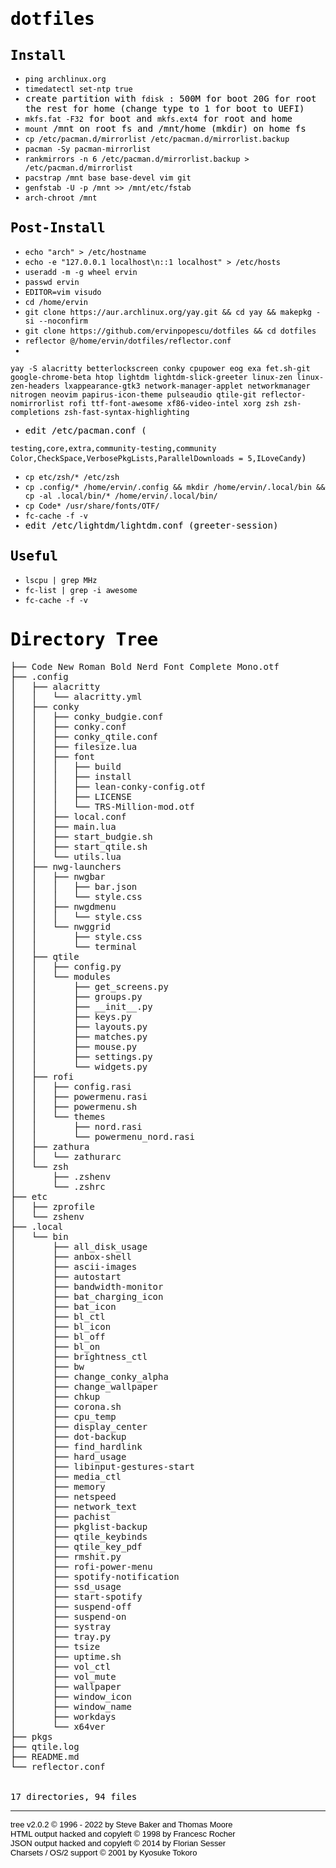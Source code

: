 # dotfiles

## Install

* `ping archlinux.org`
* `timedatectl set-ntp true`
* create partition with `fdisk` : 500M for boot 20G for root the rest for home (change type to 1 for boot to UEFI)
* `mkfs.fat -F32` for boot and `mkfs.ext4` for root and home
* `mount` /mnt on root fs and /mnt/home (mkdir) on home fs
* `cp /etc/pacman.d/mirrorlist /etc/pacman.d/mirrorlist.backup`
* `pacman -Sy pacman-mirrorlist`
* `rankmirrors -n 6 /etc/pacman.d/mirrorlist.backup > /etc/pacman.d/mirrorlist`
* `pacstrap /mnt base base-devel vim git`
* `genfstab -U -p /mnt >> /mnt/etc/fstab`
* `arch-chroot /mnt`

## Post-Install

* `echo "arch" > /etc/hostname`
* `echo -e "127.0.0.1 localhost\n::1 localhost" > /etc/hosts`
* `useradd -m -g wheel ervin` 
* `passwd ervin` 
* `EDITOR=vim visudo`
* `cd /home/ervin`
* `git clone https://aur.archlinux.org/yay.git && cd yay && makepkg -si --noconfirm`
* `git clone https://github.com/ervinpopescu/dotfiles && cd dotfiles`
* `reflector @/home/ervin/dotfiles/reflector.conf` 
* 
```
yay -S alacritty betterlockscreen conky cpupower eog exa fet.sh-git google-chrome-beta htop lightdm lightdm-slick-greeter linux-zen linux-zen-headers lxappearance-gtk3 network-manager-applet networkmanager nitrogen neovim papirus-icon-theme pulseaudio qtile-git reflector-nomirrorlist rofi ttf-font-awesome xf86-video-intel xorg zsh zsh-completions zsh-fast-syntax-highlighting
``` 
* edit /etc/pacman.conf (

`testing,core,extra,community-testing,community`
`Color,CheckSpace,VerbosePkgLists,ParallelDownloads = 5,ILoveCandy`)
* `cp etc/zsh/* /etc/zsh`
* `cp .config/* /home/ervin/.config && mkdir /home/ervin/.local/bin && cp -al .local/bin/* /home/ervin/.local/bin/`
* `cp Code* /usr/share/fonts/OTF/`
* `fc-cache -f -v` 
* edit /etc/lightdm/lightdm.conf (greeter-session)
 
## Useful

* `lscpu | grep MHz`
* `fc-list | grep -i awesome`
* `fc-cache -f -v`


<!DOCTYPE html>
<html>
<head>
 <meta http-equiv="Content-Type" content="text/html; charset=UTF-8">
 <meta name="Author" content="Made by 'tree'">
 <meta name="GENERATOR" content="$Version: $ tree v2.0.2 (c) 1996 - 2022 by Steve Baker, Thomas Moore, Francesc Rocher, Florian Sesser, Kyosuke Tokoro $">
 <title>Directory Tree</title>
 <style type="text/css">
  BODY { font-family : monospace, sans-serif;  color: black;}
  P { font-family : monospace, sans-serif; color: black; margin:0px; padding: 0px;}
  A:visited { text-decoration : none; margin : 0px; padding : 0px;}
  A:link    { text-decoration : none; margin : 0px; padding : 0px;}
  A:hover   { text-decoration: underline; background-color : yellow; margin : 0px; padding : 0px;}
  A:active  { margin : 0px; padding : 0px;}
  .VERSION { font-size: small; font-family : arial, sans-serif; }
  .NORM  { color: black;  }
  .FIFO  { color: purple; }
  .CHAR  { color: yellow; }
  .DIR   { color: blue;   }
  .BLOCK { color: yellow; }
  .LINK  { color: aqua;   }
  .SOCK  { color: fuchsia;}
  .EXEC  { color: green;  }
 </style>
</head>
<body>
	<h1>Directory Tree</h1><p>
	├── <a href="www/src/mine/dotfiles/Code%20New%20Roman%20Bold%20Nerd%20Font%20Complete%20Mono.otf">Code New Roman Bold Nerd Font Complete Mono.otf</a><br>
	├── <a href="www/src/mine/dotfiles/.config/">.config</a><br>
	│   ├── <a href="www/src/mine/dotfiles/.config/alacritty/">alacritty</a><br>
	│   │   └── <a href="www/src/mine/dotfiles/.config/alacritty/alacritty.yml">alacritty.yml</a><br>
	│   ├── <a href="www/src/mine/dotfiles/.config/conky/">conky</a><br>
	│   │   ├── <a href="www/src/mine/dotfiles/.config/conky/conky_budgie.conf">conky_budgie.conf</a><br>
	│   │   ├── <a href="www/src/mine/dotfiles/.config/conky/conky.conf">conky.conf</a><br>
	│   │   ├── <a href="www/src/mine/dotfiles/.config/conky/conky_qtile.conf">conky_qtile.conf</a><br>
	│   │   ├── <a href="www/src/mine/dotfiles/.config/conky/filesize.lua">filesize.lua</a><br>
	│   │   ├── <a href="www/src/mine/dotfiles/.config/conky/font/">font</a><br>
	│   │   │   ├── <a href="www/src/mine/dotfiles/.config/conky/font/build">build</a><br>
	│   │   │   ├── <a href="www/src/mine/dotfiles/.config/conky/font/install">install</a><br>
	│   │   │   ├── <a href="www/src/mine/dotfiles/.config/conky/font/lean-conky-config.otf">lean-conky-config.otf</a><br>
	│   │   │   ├── <a href="www/src/mine/dotfiles/.config/conky/font/LICENSE">LICENSE</a><br>
	│   │   │   └── <a href="www/src/mine/dotfiles/.config/conky/font/TRS-Million-mod.otf">TRS-Million-mod.otf</a><br>
	│   │   ├── <a href="www/src/mine/dotfiles/.config/conky/local.conf">local.conf</a><br>
	│   │   ├── <a href="www/src/mine/dotfiles/.config/conky/main.lua">main.lua</a><br>
	│   │   ├── <a href="www/src/mine/dotfiles/.config/conky/start_budgie.sh">start_budgie.sh</a><br>
	│   │   ├── <a href="www/src/mine/dotfiles/.config/conky/start_qtile.sh">start_qtile.sh</a><br>
	│   │   └── <a href="www/src/mine/dotfiles/.config/conky/utils.lua">utils.lua</a><br>
	│   ├── <a href="www/src/mine/dotfiles/.config/nwg-launchers/">nwg-launchers</a><br>
	│   │   ├── <a href="www/src/mine/dotfiles/.config/nwg-launchers/nwgbar/">nwgbar</a><br>
	│   │   │   ├── <a href="www/src/mine/dotfiles/.config/nwg-launchers/nwgbar/bar.json">bar.json</a><br>
	│   │   │   └── <a href="www/src/mine/dotfiles/.config/nwg-launchers/nwgbar/style.css">style.css</a><br>
	│   │   ├── <a href="www/src/mine/dotfiles/.config/nwg-launchers/nwgdmenu/">nwgdmenu</a><br>
	│   │   │   └── <a href="www/src/mine/dotfiles/.config/nwg-launchers/nwgdmenu/style.css">style.css</a><br>
	│   │   └── <a href="www/src/mine/dotfiles/.config/nwg-launchers/nwggrid/">nwggrid</a><br>
	│   │   &nbsp;&nbsp;&nbsp; ├── <a href="www/src/mine/dotfiles/.config/nwg-launchers/nwggrid/style.css">style.css</a><br>
	│   │   &nbsp;&nbsp;&nbsp; └── <a href="www/src/mine/dotfiles/.config/nwg-launchers/nwggrid/terminal">terminal</a><br>
	│   ├── <a href="www/src/mine/dotfiles/.config/qtile/">qtile</a><br>
	│   │   ├── <a href="www/src/mine/dotfiles/.config/qtile/config.py">config.py</a><br>
	│   │   └── <a href="www/src/mine/dotfiles/.config/qtile/modules/">modules</a><br>
	│   │   &nbsp;&nbsp;&nbsp; ├── <a href="www/src/mine/dotfiles/.config/qtile/modules/get_screens.py">get_screens.py</a><br>
	│   │   &nbsp;&nbsp;&nbsp; ├── <a href="www/src/mine/dotfiles/.config/qtile/modules/groups.py">groups.py</a><br>
	│   │   &nbsp;&nbsp;&nbsp; ├── <a href="www/src/mine/dotfiles/.config/qtile/modules/__init__.py">__init__.py</a><br>
	│   │   &nbsp;&nbsp;&nbsp; ├── <a href="www/src/mine/dotfiles/.config/qtile/modules/keys.py">keys.py</a><br>
	│   │   &nbsp;&nbsp;&nbsp; ├── <a href="www/src/mine/dotfiles/.config/qtile/modules/layouts.py">layouts.py</a><br>
	│   │   &nbsp;&nbsp;&nbsp; ├── <a href="www/src/mine/dotfiles/.config/qtile/modules/matches.py">matches.py</a><br>
	│   │   &nbsp;&nbsp;&nbsp; ├── <a href="www/src/mine/dotfiles/.config/qtile/modules/mouse.py">mouse.py</a><br>
	│   │   &nbsp;&nbsp;&nbsp; ├── <a href="www/src/mine/dotfiles/.config/qtile/modules/settings.py">settings.py</a><br>
	│   │   &nbsp;&nbsp;&nbsp; └── <a href="www/src/mine/dotfiles/.config/qtile/modules/widgets.py">widgets.py</a><br>
	│   ├── <a href="www/src/mine/dotfiles/.config/rofi/">rofi</a><br>
	│   │   ├── <a href="www/src/mine/dotfiles/.config/rofi/config.rasi">config.rasi</a><br>
	│   │   ├── <a href="www/src/mine/dotfiles/.config/rofi/powermenu.rasi">powermenu.rasi</a><br>
	│   │   ├── <a href="www/src/mine/dotfiles/.config/rofi/powermenu.sh">powermenu.sh</a><br>
	│   │   └── <a href="www/src/mine/dotfiles/.config/rofi/themes/">themes</a><br>
	│   │   &nbsp;&nbsp;&nbsp; ├── <a href="www/src/mine/dotfiles/.config/rofi/themes/nord.rasi">nord.rasi</a><br>
	│   │   &nbsp;&nbsp;&nbsp; └── <a href="www/src/mine/dotfiles/.config/rofi/themes/powermenu_nord.rasi">powermenu_nord.rasi</a><br>
	│   ├── <a href="www/src/mine/dotfiles/.config/zathura/">zathura</a><br>
	│   │   └── <a href="www/src/mine/dotfiles/.config/zathura/zathurarc">zathurarc</a><br>
	│   └── <a href="www/src/mine/dotfiles/.config/zsh/">zsh</a><br>
	│   &nbsp;&nbsp;&nbsp; ├── <a href="www/src/mine/dotfiles/.config/zsh/.zshenv">.zshenv</a><br>
	│   &nbsp;&nbsp;&nbsp; └── <a href="www/src/mine/dotfiles/.config/zsh/.zshrc">.zshrc</a><br>
	├── <a href="www/src/mine/dotfiles/etc/">etc</a><br>
	│   ├── <a href="www/src/mine/dotfiles/etc/zprofile">zprofile</a><br>
	│   └── <a href="www/src/mine/dotfiles/etc/zshenv">zshenv</a><br>
	├── <a href="www/src/mine/dotfiles/.local/">.local</a><br>
	│   └── <a href="www/src/mine/dotfiles/.local/bin/">bin</a><br>
	│   &nbsp;&nbsp;&nbsp; ├── <a href="www/src/mine/dotfiles/.local/bin/all_disk_usage">all_disk_usage</a><br>
	│   &nbsp;&nbsp;&nbsp; ├── <a href="www/src/mine/dotfiles/.local/bin/anbox-shell">anbox-shell</a><br>
	│   &nbsp;&nbsp;&nbsp; ├── <a href="www/src/mine/dotfiles/.local/bin/ascii-images">ascii-images</a><br>
	│   &nbsp;&nbsp;&nbsp; ├── <a href="www/src/mine/dotfiles/.local/bin/autostart">autostart</a><br>
	│   &nbsp;&nbsp;&nbsp; ├── <a href="www/src/mine/dotfiles/.local/bin/bandwidth-monitor">bandwidth-monitor</a><br>
	│   &nbsp;&nbsp;&nbsp; ├── <a href="www/src/mine/dotfiles/.local/bin/bat_charging_icon">bat_charging_icon</a><br>
	│   &nbsp;&nbsp;&nbsp; ├── <a href="www/src/mine/dotfiles/.local/bin/bat_icon">bat_icon</a><br>
	│   &nbsp;&nbsp;&nbsp; ├── <a href="www/src/mine/dotfiles/.local/bin/bl_ctl">bl_ctl</a><br>
	│   &nbsp;&nbsp;&nbsp; ├── <a href="www/src/mine/dotfiles/.local/bin/bl_icon">bl_icon</a><br>
	│   &nbsp;&nbsp;&nbsp; ├── <a href="www/src/mine/dotfiles/.local/bin/bl_off">bl_off</a><br>
	│   &nbsp;&nbsp;&nbsp; ├── <a href="www/src/mine/dotfiles/.local/bin/bl_on">bl_on</a><br>
	│   &nbsp;&nbsp;&nbsp; ├── <a href="www/src/mine/dotfiles/.local/bin/brightness_ctl">brightness_ctl</a><br>
	│   &nbsp;&nbsp;&nbsp; ├── <a href="www/src/mine/dotfiles/.local/bin/bw">bw</a><br>
	│   &nbsp;&nbsp;&nbsp; ├── <a href="www/src/mine/dotfiles/.local/bin/change_conky_alpha">change_conky_alpha</a><br>
	│   &nbsp;&nbsp;&nbsp; ├── <a href="www/src/mine/dotfiles/.local/bin/change_wallpaper">change_wallpaper</a><br>
	│   &nbsp;&nbsp;&nbsp; ├── <a href="www/src/mine/dotfiles/.local/bin/chkup">chkup</a><br>
	│   &nbsp;&nbsp;&nbsp; ├── <a href="www/src/mine/dotfiles/.local/bin/corona.sh">corona.sh</a><br>
	│   &nbsp;&nbsp;&nbsp; ├── <a href="www/src/mine/dotfiles/.local/bin/cpu_temp">cpu_temp</a><br>
	│   &nbsp;&nbsp;&nbsp; ├── <a href="www/src/mine/dotfiles/.local/bin/display_center">display_center</a><br>
	│   &nbsp;&nbsp;&nbsp; ├── <a href="www/src/mine/dotfiles/.local/bin/dot-backup">dot-backup</a><br>
	│   &nbsp;&nbsp;&nbsp; ├── <a href="www/src/mine/dotfiles/.local/bin/find_hardlink">find_hardlink</a><br>
	│   &nbsp;&nbsp;&nbsp; ├── <a href="www/src/mine/dotfiles/.local/bin/hard_usage">hard_usage</a><br>
	│   &nbsp;&nbsp;&nbsp; ├── <a href="www/src/mine/dotfiles/.local/bin/libinput-gestures-start">libinput-gestures-start</a><br>
	│   &nbsp;&nbsp;&nbsp; ├── <a href="www/src/mine/dotfiles/.local/bin/media_ctl">media_ctl</a><br>
	│   &nbsp;&nbsp;&nbsp; ├── <a href="www/src/mine/dotfiles/.local/bin/memory">memory</a><br>
	│   &nbsp;&nbsp;&nbsp; ├── <a href="www/src/mine/dotfiles/.local/bin/netspeed">netspeed</a><br>
	│   &nbsp;&nbsp;&nbsp; ├── <a href="www/src/mine/dotfiles/.local/bin/network_text">network_text</a><br>
	│   &nbsp;&nbsp;&nbsp; ├── <a href="www/src/mine/dotfiles/.local/bin/pachist">pachist</a><br>
	│   &nbsp;&nbsp;&nbsp; ├── <a href="www/src/mine/dotfiles/.local/bin/pkglist-backup">pkglist-backup</a><br>
	│   &nbsp;&nbsp;&nbsp; ├── <a href="www/src/mine/dotfiles/.local/bin/qtile_keybinds">qtile_keybinds</a><br>
	│   &nbsp;&nbsp;&nbsp; ├── <a href="www/src/mine/dotfiles/.local/bin/qtile_key_pdf">qtile_key_pdf</a><br>
	│   &nbsp;&nbsp;&nbsp; ├── <a href="www/src/mine/dotfiles/.local/bin/rmshit.py">rmshit.py</a><br>
	│   &nbsp;&nbsp;&nbsp; ├── <a href="www/src/mine/dotfiles/.local/bin/rofi-power-menu">rofi-power-menu</a><br>
	│   &nbsp;&nbsp;&nbsp; ├── <a href="www/src/mine/dotfiles/.local/bin/spotify-notification">spotify-notification</a><br>
	│   &nbsp;&nbsp;&nbsp; ├── <a href="www/src/mine/dotfiles/.local/bin/ssd_usage">ssd_usage</a><br>
	│   &nbsp;&nbsp;&nbsp; ├── <a href="www/src/mine/dotfiles/.local/bin/start-spotify">start-spotify</a><br>
	│   &nbsp;&nbsp;&nbsp; ├── <a href="www/src/mine/dotfiles/.local/bin/suspend-off">suspend-off</a><br>
	│   &nbsp;&nbsp;&nbsp; ├── <a href="www/src/mine/dotfiles/.local/bin/suspend-on">suspend-on</a><br>
	│   &nbsp;&nbsp;&nbsp; ├── <a href="www/src/mine/dotfiles/.local/bin/systray">systray</a><br>
	│   &nbsp;&nbsp;&nbsp; ├── <a href="www/src/mine/dotfiles/.local/bin/tray.py">tray.py</a><br>
	│   &nbsp;&nbsp;&nbsp; ├── <a href="www/src/mine/dotfiles/.local/bin/tsize">tsize</a><br>
	│   &nbsp;&nbsp;&nbsp; ├── <a href="www/src/mine/dotfiles/.local/bin/uptime.sh">uptime.sh</a><br>
	│   &nbsp;&nbsp;&nbsp; ├── <a href="www/src/mine/dotfiles/.local/bin/vol_ctl">vol_ctl</a><br>
	│   &nbsp;&nbsp;&nbsp; ├── <a href="www/src/mine/dotfiles/.local/bin/vol_mute">vol_mute</a><br>
	│   &nbsp;&nbsp;&nbsp; ├── <a href="www/src/mine/dotfiles/.local/bin/wallpaper">wallpaper</a><br>
	│   &nbsp;&nbsp;&nbsp; ├── <a href="www/src/mine/dotfiles/.local/bin/window_icon">window_icon</a><br>
	│   &nbsp;&nbsp;&nbsp; ├── <a href="www/src/mine/dotfiles/.local/bin/window_name">window_name</a><br>
	│   &nbsp;&nbsp;&nbsp; ├── <a href="www/src/mine/dotfiles/.local/bin/workdays">workdays</a><br>
	│   &nbsp;&nbsp;&nbsp; └── <a href="www/src/mine/dotfiles/.local/bin/x64ver">x64ver</a><br>
	├── <a href="www/src/mine/dotfiles/pkgs">pkgs</a><br>
	├── <a href="www/src/mine/dotfiles/qtile.log">qtile.log</a><br>
	├── <a href="www/src/mine/dotfiles/README.md">README.md</a><br>
	└── <a href="www/src/mine/dotfiles/reflector.conf">reflector.conf</a><br>
<br><br><p>

17 directories, 94 files

</p>
	<hr>
	<p class="VERSION">
		 tree v2.0.2 © 1996 - 2022 by Steve Baker and Thomas Moore <br>
		 HTML output hacked and copyleft © 1998 by Francesc Rocher <br>
		 JSON output hacked and copyleft © 2014 by Florian Sesser <br>
		 Charsets / OS/2 support © 2001 by Kyosuke Tokoro
	</p>
</body>
</html>
